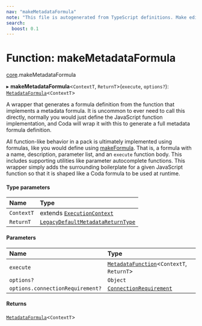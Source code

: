```yaml
---
nav: "makeMetadataFormula"
note: "This file is autogenerated from TypeScript definitions. Make edits to the comments in the TypeScript file and then run `make docs` to regenerate this file."
search:
  boost: 0.1
---
```

# Function: makeMetadataFormula

[core](../modules/core.md).makeMetadataFormula

▸ **makeMetadataFormula**<`ContextT`, `ReturnT`\>(`execute`, `options?`): [`MetadataFormula`](../types/core.MetadataFormula.md)<`ContextT`\>

A wrapper that generates a formula definition from the function that implements a metadata formula.
It is uncommon to ever need to call this directly, normally you would just define the JavaScript
function implementation, and Coda will wrap it with this to generate a full metadata formula
definition.

All function-like behavior in a pack is ultimately implemented using formulas, like you would
define using [makeFormula](core.makeFormula.md). That is, a formula with a name, description, parameter list,
and an `execute` function body. This includes supporting utilities like parameter autocomplete functions.
This wrapper simply adds the surrounding boilerplate for a given JavaScript function so that
it is shaped like a Coda formula to be used at runtime.

#### Type parameters

| Name | Type |
| :------ | :------ |
| `ContextT` | extends [`ExecutionContext`](../interfaces/core.ExecutionContext.md) |
| `ReturnT` | [`LegacyDefaultMetadataReturnType`](../types/core.LegacyDefaultMetadataReturnType.md) |

#### Parameters

| Name | Type |
| :------ | :------ |
| `execute` | [`MetadataFunction`](../types/core.MetadataFunction.md)<`ContextT`, `ReturnT`\> |
| `options?` | `Object` |
| `options.connectionRequirement?` | [`ConnectionRequirement`](../enums/core.ConnectionRequirement.md) |

#### Returns

[`MetadataFormula`](../types/core.MetadataFormula.md)<`ContextT`\>
